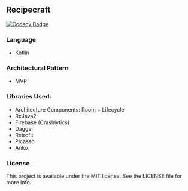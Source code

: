 ## Recipecraft

[![Codacy Badge](https://api.codacy.com/project/badge/Grade/9d6b068f35734c7ab6ab53da8c9c57aa)](https://app.codacy.com/app/aaevseev/recipecraft?utm_source=github.com&utm_medium=referral&utm_content=teamdroid/recipecraft&utm_campaign=Badge_Grade_Dashboard)

### Language
* Kotlin
### Architectural Pattern
*  MVP
### Libraries Used: 
* Architecture Components: Room + Lifecycle
* RxJava2
* Firebase (Crashlytics)
* Dagger
* Retrofit
* Picasso
* Anko

### License
This project is available under the MIT license. See the LICENSE file for more info.
